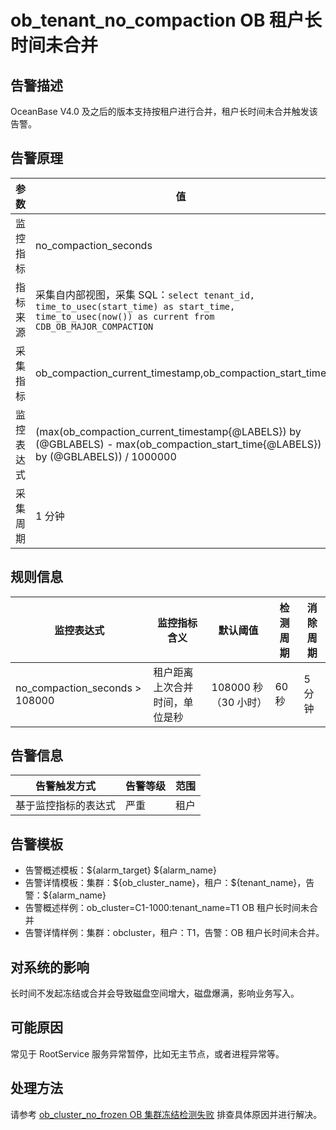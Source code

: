 # ob_tenant_no_compaction OB 租户长时间未合并

## 告警描述

OceanBase V4.0 及之后的版本支持按租户进行合并，租户长时间未合并触发该告警。

## 告警原理

| 参数 | 值 |
| --- | --- |
| 监控指标 | no_compaction_seconds |
| 指标来源 | 采集自内部视图，采集 SQL：```select tenant_id, time_to_usec(start_time) as start_time, time_to_usec(now()) as current from CDB_OB_MAJOR_COMPACTION```|
| 采集指标 | ob_compaction_current_timestamp,ob_compaction_start_time|
| 监控表达式 | (max(ob_compaction_current_timestamp{@LABELS}) by (@GBLABELS) - max(ob_compaction_start_time{@LABELS}) by (@GBLABELS)) / 1000000 |
| 采集周期 | 1 分钟 |

## 规则信息

| 监控表达式 | 监控指标含义 | 默认阈值 | 检测周期 | 消除周期 |
| --- | --- | --- | --- | --- |
| no_compaction_seconds > 108000 | 租户距离上次合并时间，单位是秒 | 108000 秒（30 小时） | 60 秒 | 5 分钟 |

## 告警信息

| 告警触发方式 | 告警等级 | 范围 |
| --- | --- | --- |
| 基于监控指标的表达式 | 严重 | 租户 |

## 告警模板

* 告警概述模板：\${alarm_target} \${alarm_name}
* 告警详情模板：集群：\${ob_cluster_name}，租户：\${tenant_name}，告警：\${alarm_name}
* 告警概述样例：ob_cluster=C1-1000:tenant_name=T1 OB 租户长时间未合并
* 告警详情样例：集群：obcluster，租户：T1，告警：OB 租户长时间未合并。

## 对系统的影响

长时间不发起冻结或合并会导致磁盘空间增大，磁盘爆满，影响业务写入。

## 可能原因

常见于 RootService 服务异常暂停，比如无主节点，或者进程异常等。

## 处理方法

请参考 [ob_cluster_no_frozen OB 集群冻结检测失败](../200.ob-alert/900.ob_cluster_no_frozen.md) 排查具体原因并进行解决。
